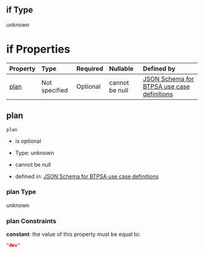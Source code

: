 ## if Type

unknown

# if Properties

| Property      | Type          | Required | Nullable       | Defined by                                                                                                                                                                                                                                  |
| :------------ | :------------ | :------- | :------------- | :------------------------------------------------------------------------------------------------------------------------------------------------------------------------------------------------------------------------------------------ |
| [plan](#plan) | Not specified | Optional | cannot be null | [JSON Schema for BTPSA use case definitions](btpsa-usecase-properties-services-items-allof-1-then-allof-45-then-allof-3-if-properties-plan.md "undefined#/properties/services/items/allOf/1/then/allOf/45/then/allOf/3/if/properties/plan") |

## plan



`plan`

*   is optional

*   Type: unknown

*   cannot be null

*   defined in: [JSON Schema for BTPSA use case definitions](btpsa-usecase-properties-services-items-allof-1-then-allof-45-then-allof-3-if-properties-plan.md "undefined#/properties/services/items/allOf/1/then/allOf/45/then/allOf/3/if/properties/plan")

### plan Type

unknown

### plan Constraints

**constant**: the value of this property must be equal to:

```json
"dev"
```
